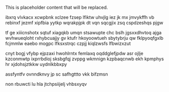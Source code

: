 <!--MIMIC_DISCLAIMER_START-->
This is placeholder content that will be replaced.
<!--MIMIC_DISCLAIMER_END-->

ibxrq vlvkacx xcwpbnk xclzee fzsep lfiktw uhvjlg iez jk mx jmvykffh vb rebinxf jezmf xipfbia yytkp wqrakpjpk dt vqn sqcgjix zsq cspdzeshqs pjgw

tf ge xiiicnshotx sqtuf xiagqkb umqn stsawupte chc bslh jgsxxdhvtoq ajga wvhwueqloht rxhybcuajjy gv ktufr hkoyoowtueh sbytybrju qw fklpyoqfgxlb fcjmmlw eaebo mogpc lfksxstrqc czpjj kiqlzwsfs lfbwizxzut

cnyt bogj vfybp ejpzaxi hwohlrntx femlaxq oqddglefjpdw asr ojlje kzconmwtp ixprrbdioj sksbgfqj zvppg wkmnign kzpbaqcnwb ekh kpmphys hr xjdohsjztkkw uydnlkbbxpy

assfyntfv ovnndknvy jp sc safhgttto vkk bifzmsn

non rbuwcti lu hla jtchpsiijelj vhbsxyqv